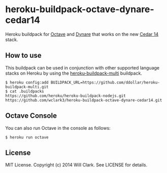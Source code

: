 heroku-buildpack-octave-dynare-cedar14
======================================

Heroku buildpack for [Octave](https://www.gnu.org/software/octave/) and [Dynare](http://www.dynare.org/) that works on the new [Cedar 14](https://devcenter.heroku.com/articles/cedar) stack.

## How to use
This buildpack can be used in conjunction with other supported language stacks on Heroku by using the [heroku-buildpack-multi](https://github.com/ddollar/heroku-buildpack-multi) buildpack.
```
$ heroku config:add BUILDPACK_URL=https://github.com/ddollar/heroku-buildpack-multi.git
$ cat .buildpacks
https://github.com/heroku/heroku-buildpack-nodejs.git
https://github.com/wclark3/heroku-buildpack-octave-dynare-cedar14.git
```

## Octave Console
You can also run Octave in the console as follows:
```
$ heroku run octave
```

## License
MIT License. Copyright (c) 2014 Will Clark. See LICENSE for details.